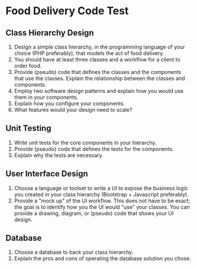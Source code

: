 # Food Delivery Code Test

## Class Hierarchy Design
1. Design a simple class hierarchy, in the programming language of your choice (PHP preferably), that models the act of food delivery.
2. You should have at least three classes and a workflow for a client to order food.
3. Provide (pseudo) code that defines the classes and the components that use the classes.  Explain the relationship between the classes and components.
4. Employ two software design patterns and explain how you would use them in your components.
5. Explain how you configure your components.
6. What features would your design need to scale?

## Unit Testing
1. Write unit tests for the core components in your hierarchy.
2. Provide (pseudo) code that defines the tests for the components.
3. Explain why the tests are necessary.

## User Interface Design
1. Choose a language or toolset to write a UI to expose the business logic you created in your class hierarchy (Bootstrap + Javascript preferably).
2. Provide a "mock up" of the UI workflow.  This does not have to be exact; the goal is to identify how you the UI would "use" your classes.  You can provide a drawing, diagram, or (pseudo) code that shows your UI design.

## Database
1. Choose a database to back your class hierarchy.
2. Explain the pros and cons of operating the database solution you chose.
